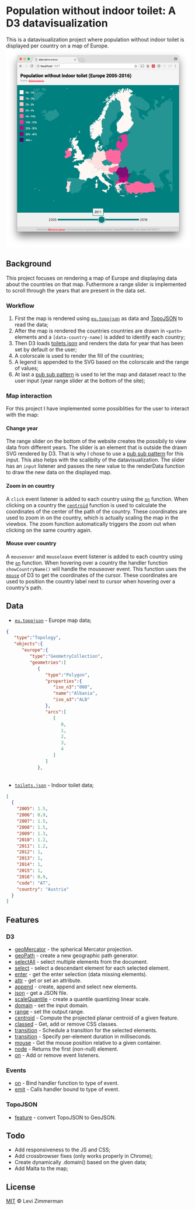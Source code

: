 # Population without indoor toilet: A D3 datavisualization
This is a datavisualization project where population without indoor toilet is displayed per country on a map of Europe.
![preview-map.png](https://github.com/levizimmerman/fe3-assessment-1/blob/master/preview.png?raw=true)

## Background
This project focuses on rendering a map of Europe and displaying data about the countries on that map. Futhermore a range slider is implemented to scroll through the years that are present in the data set.

### Workflow
1. First the map is rendered using [`eu.topojson`](https://github.com/levizimmerman/fe3-assessment-1/blob/master/eu.topojson) as data and [TopoJSON](https://github.com/topojson/topojson/wiki) to read the data;
2. After the map is rendered the countries countries are drawn in `<path>` elements and a `[data-country-name]` is added to identify each country;
3. Then D3 loads [toilets.json](https://github.com/levizimmerman/fe3-assessment-1/blob/master/toilets.json) and renders the data for year that has been set by default or the user;
4. A colorscale is used to render the fill of the countries;
5. A legend is appended to the SVG based on the colorscale and the range of values;
6. At last a [pub sub pattern](https://en.wikipedia.org/wiki/Publish%E2%80%93subscribe_pattern) is used to let the map and dataset react to the user input (year range slider at the bottom of the site);

### Map interaction
For this project I have implemented some possiblities for the user to interact with the map:

#### Change year
The range slider on the bottom of the website creates the possibily to view data from different years. The slider is an element that is outside the drawn SVG rendered by D3. That is why I chose to use a [pub sub pattern](https://en.wikipedia.org/wiki/Publish%E2%80%93subscribe_pattern) for this input. This also helps with the scalibilty of the datavisualization. The slider has an `input` listener and passes the new value to the renderData function to draw the new data on the displayed map.

#### Zoom in on country
A `click` event listener is added to each country using the [`on`](https://github.com/d3/d3-selection/blob/master/README.md#selection_on) function. When clicking on a country the [`centroid`](https://github.com/d3/d3-geo/blob/master/README.md#path_centroid) function is used to calculate the coordinates of the center of the path of the country. These coordinates are used to zoom in on the country, which is actually scaling the map in the viewbox. The zoom function automatically triggers the zoom out when clicking on the same country again.

#### Mouse over country
A `mouseover` and `mouseleave` event listener is added to each country using the [`on`](https://github.com/d3/d3-selection/blob/master/README.md#selection_on) function. When hovering over a country the handler function `showCountryName()` will handle the mouseover event. This function uses the [`mouse`](https://github.com/d3/d3-selection/blob/master/README.md#mouse) of D3 to get the coordinates of the cursor. These coordinates are used to position the country label next to cursor when hovering over a country's path.


## Data
* [`eu.topojson`](https://github.com/levizimmerman/fe3-assessment-1/blob/master/eu.topojson) - Europe map data;
```json
{  
   "type":"Topology",
   "objects":{  
      "europe":{  
         "type":"GeometryCollection",
         "geometries":[  
            {  
               "type":"Polygon",
               "properties":{  
                  "iso_n3":"008",
                  "name":"Albania",
                  "iso_a3":"ALB"
               },
               "arcs":[  
                  [  
                     0,
                     1,
                     2,
                     3,
                     4
                  ]
               ]
            },
          
```
* [`toilets.json`](https://github.com/levizimmerman/fe3-assessment-1/blob/master/toilets.json) - Indoor toilet data;
```json
[
  {
    "2005": 1.5,
    "2006": 0.9,
    "2007": 1.5,
    "2008": 1.5,
    "2009": 1.3,
    "2010": 1.2,
    "2011": 1.2,
    "2012": 1,
    "2013": 1,
    "2014": 1,
    "2015": 1,
    "2016": 0.9,
    "code": "AT",
    "country": "Austria"
  }
]
```

## Features
### D3
* [geoMercator](https://github.com/d3/d3-geo/blob/master/README.md#geoMercator) - the spherical Mercator projection.
* [geoPath](https://github.com/d3/d3-geo/blob/master/README.md#geoPath) - create a new geographic path generator.
* [selectAll](https://github.com/d3/d3-selection/blob/master/README.md#selectAll) - select multiple elements from the document.
* [select](https://github.com/d3/d3-selection/blob/master/README.md#selection_select) - select a descendant element for each selected element.
* [enter](https://github.com/d3/d3-selection/blob/master/README.md#selection_enter) - get the enter selection (data missing elements).
* [attr](https://github.com/d3/d3-selection/blob/master/README.md#selection_attr) - get or set an attribute.
* [append](https://github.com/d3/d3-selection/blob/master/README.md#selection_append) - create, append and select new elements.
* [json](https://github.com/d3/d3-request/blob/master/README.md#json) - get a JSON file.
* [scaleQuantile](https://github.com/d3/d3-scale/blob/master/README.md#scaleQuantile) - create a quantile quantizing linear scale.
* [domain](https://github.com/d3/d3-scale/blob/master/README.md#continuous_domain) - set the input domain.
* [range](https://github.com/d3/d3-scale/blob/master/README.md#continuous_range) - set the output range.
* [centroid](https://github.com/d3/d3-geo/blob/master/README.md#path_centroid) - Compute the projected planar centroid of a given feature.
* [classed](https://github.com/d3/d3-selection/blob/master/README.md#selection_classed) - Get, add or remove CSS classes.
* [transition](https://github.com/d3/d3-transition/blob/master/README.md#selection_transition) - Schedule a transition for the selected elements.
* [transition](https://github.com/d3/d3-transition/blob/master/README.md#transition_duration) - Specify per-element duration in milliseconds.
* [mouse](https://github.com/d3/d3-selection/blob/master/README.md#mouse) - Get the mouse position relative to a given container.
* [node](https://github.com/d3/d3-selection/blob/master/README.md#selection_node) - Returns the first (non-null) element.
* [on](https://github.com/d3/d3-selection/blob/master/README.md#selection_on) - Add or remove event listeners.

### Events
* [on](https://github.com/RIAEvangelist/event-pubsub) - Bind handler function to type of event.
* [emit](https://github.com/RIAEvangelist/event-pubsub) - Calls handler bound to type of event.

### TopoJSON
* [feature](https://github.com/topojson/topojson-client/blob/master/README.md#feature) - convert TopoJSON to GeoJSON.

## Todo
* Add responsiveness to the JS and CSS;
* Add crossbrowser fixes (only works properly in Chrome);
* Create dynamically .domain() based on the given data;
* Add Malta to the map;

## License
[MIT](https://choosealicense.com/licenses/mit/) &copy; Levi Zimmerman
